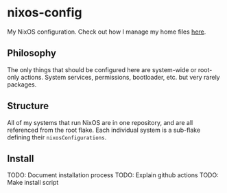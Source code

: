 # nixos-config
My NixOS configuration. Check out how I manage my home files [here](https://github.com/mbund/nix-home).

## Philosophy
The only things that should be configured here are system-wide or root-only actions. System services, permissions, bootloader, etc. but very rarely packages.

## Structure
All of my systems that run NixOS are in one repository, and are all referenced from the root flake. Each individual system is a sub-flake defining their `nixosConfigurations`.

## Install
TODO: Document installation process
TODO: Explain github actions
TODO: Make install script
